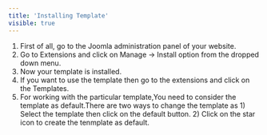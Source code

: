 ```yaml
---
title: 'Installing Template'
visible: true
---
```


1. First of all, go to the Joomla administration panel of your website.
2. Go to Extensions and click on Manage -> Install option from the dropped down menu.
3. Now your template is installed.
4. If you want to use the template then go to the extensions and click on the Templates.
5. For working with the particular template,You need to consider the template as default.There are two ways to change the template as 1) Select the template then click on the default button. 2) Click on the star icon to create the tenmplate as default.
